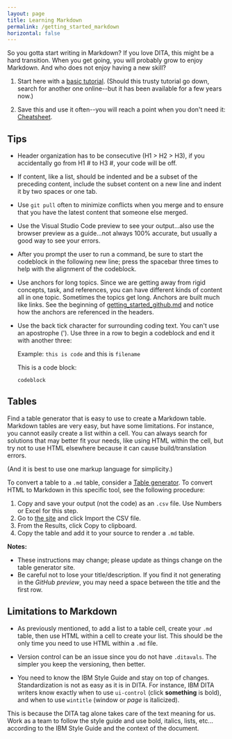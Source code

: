 ```yaml
---
layout: page
title: Learning Markdown
permalink: /getting_started_markdown
horizontal: false
---
```


So you gotta start writing in Markdown? If you love DITA, this might be a hard transition. When you get going, you will probably grow to enjoy Markdown. And who does not enjoy having a new skill?

1. Start here with a [basic tutorial](https://www.markdowntutorial.com/). (Should this trusty tutorial go down, search for another one online--but it has been available for a few years now.)
   
2. Save this and use it often--you will reach a point when you don't need it: [Cheatsheet](https://github.com/adam-p/markdown-here/wiki/Markdown-Cheatsheet).

## Tips
   
- Header organization has to be consecutive (H1 > H2 > H3), if you accidentally go from H1 # to H3 #, your code will be off.
- If content, like a list, should be indented and be a subset of the preceding content, include the subset content on a new line and indent it by two spaces or one tab. 
- Use `git pull` often to minimize conflicts when you merge and to ensure that you have the latest content that someone else merged. 
- Use the Visual Studio Code preview to see your output...also use the browser preview as a guide...not always 100% accurate, but usually a good way to see your errors.
- After you prompt the user to run a command, be sure to start the codeblock in the following new line; press the spacebar three times to help with the alignment of the codeblock.
- Use anchors for long topics. Since we are getting away from rigid concepts, task, and references, you can have different kinds of content all in one topic. Sometimes the topics get long. Anchors are built much like links. See the beginning of [getting_started_github.md](getting_started_github.md) and notice how the anchors are referenced in the headers.
- Use the back tick character for surrounding coding text. You can't use an apostrophe ('). Use three in a row to begin a codeblock and end it with another three:

   Example: `this is code` and this is `filename` 

   This is a code block:

   ```
   codeblock
   ```

## Tables

Find a table generator that is easy to use to create a Markdown table. Markdown tables are very easy, but have some limitations. For instance, you cannot easily create a list within a cell. You can always search for solutions that may better fit your needs, like using HTML within the cell, but try not to use HTML elsewhere because it can cause build/translation errors. 

(And it is best to use one markup language for simplicity.)


To convert a table to a `.md` table, consider a [Table generator](https://www.tablesgenerator.com/markdown_tables). To convert HTML to Markdown in this specific tool, see the following procedure:


1. Copy and save your output (not the code) as an `.csv` file. Use Numbers or Excel for this step.
2. Go to [the site](www.tablesgenerator.com) and click Import the CSV file.
3. From the Results, click Copy to clipboard.
4. Copy the table and add it to your source to render a `.md` table.

**Notes:**

- These instructions may change; please update as things change on the table generator site.
- Be careful not to lose your title/description. If you find it not generating in the _GitHub preview_, you may need a space between the title and the first row.

## Limitations to Markdown

- As previously mentioned, to add a list to a table cell, create your `.md` table, then use HTML within a cell to create your list. This should be the only time you need to use HTML within a `.md` file.

- Version control can be an issue since you do not have `.ditavals`. The simpler you keep the versioning, then better.

- You need to know the IBM Style Guide and stay on top of changes. Standardization is not as easy as it is in DITA. For instance, IBM DITA writers know exactly when to use `ui-control` (click **something** is bold), and when to use `wintitle` (window or _page_ is italicized). 

This is because the DITA tag alone takes care of the text meaning for us. Work as a team to follow the style guide and use bold, italics, lists, etc... according to the IBM Style Guide and the context of the document. 

